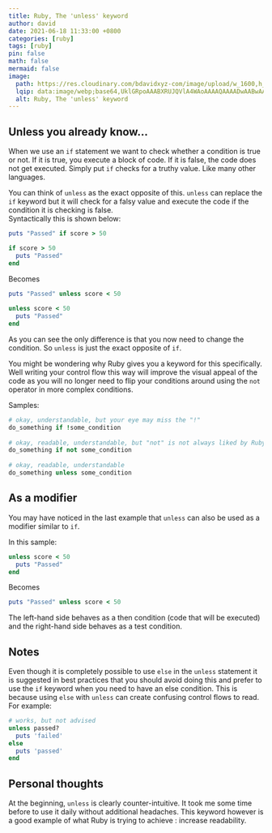 ```yaml
---
title: Ruby, The 'unless' keyword
author: david
date: 2021-06-18 11:33:00 +0800
categories: [ruby]
tags: [ruby]
pin: false
math: false
mermaid: false
image:
  path: https://res.cloudinary.com/bdavidxyz-com/image/upload/w_1600,h_836,q_100/l_text:Karla_72_bold:Ruby%20%20The%20'unless'%20keyword,co_rgb:ffe4e6,c_fit,w_1400,h_240/fl_layer_apply,g_south_west,x_100,y_180/l_text:Karla_48:A%20simple%20article%20about%20Ruby,co_rgb:ffe4e680,c_fit,w_1400/fl_layer_apply,g_south_west,x_100,y_100/newblog/globals/bg_me.jpg
  lqip: data:image/webp;base64,UklGRpoAAABXRUJQVlA4WAoAAAAQAAAADwAABwAAQUxQSDIAAAARL0AmbZurmr57yyIiqE8oiG0bejIYEQTgqiDA9vqnsUSI6H+oAERp2HZ65qP/VIAWAFZQOCBCAAAA8AEAnQEqEAAIAAVAfCWkAALp8sF8rgRgAP7o9FDvMCkMde9PK7euH5M1m6VWoDXf2FkP3BqV0ZYbO6NA/VFIAAAA
  alt: Ruby, The 'unless' keyword
---
```


## Unless you already know...  
  
When we use an `if` statement we want to check whether a condition is true or not. If it is true, you execute a block of code. If it is false, the code does not get executed. Simply put `if` checks for a truthy value. Like many other languages.  
  
You can think of `unless` as the exact opposite of this. `unless` can replace the `if` keyword but it will check for a falsy value and execute the code if the condition it is checking is false.  
Syntactically this is shown below:  
  
```ruby  
puts "Passed" if score > 50  
```  
```ruby  
if score > 50  
  puts "Passed"  
end  
```  
  
Becomes  
  
```ruby  
puts "Passed" unless score < 50  
  
unless score < 50  
  puts "Passed"  
end  
```  
  
As you can see the only difference is that you now need to change the condition. So `unless` is just the exact opposite of `if`.  
  
You might be wondering why Ruby gives you a keyword for this specifically. Well writing your control flow this way will improve the visual appeal of the code as you will no longer need to flip your conditions around using the `not` operator in more complex conditions.  
  
Samples:  
  
```ruby  
# okay, understandable, but your eye may miss the "!"  
do_something if !some_condition  
  
# okay, readable, understandable, but "not" is not always liked by Ruby developers  
do_something if not some_condition  
  
# okay, readable, understandable  
do_something unless some_condition  
```  
  
## As a modifier  
  
You may have noticed in the last example that `unless` can also be used as a modifier similar to `if`.  
  
In this sample:  
  
```ruby  
unless score < 50  
  puts "Passed"  
end  
```  
  
Becomes  
  
```ruby  
puts "Passed" unless score < 50  
```  
  
The left-hand side behaves as a then condition (code that will be executed) and the right-hand side behaves as a test condition.  
  
## Notes  
  
Even though it is completely possible to use `else` in the `unless` statement it is suggested in best practices that you should avoid doing this and prefer to use the `if` keyword when you need to have an else condition. This is because using `else` with `unless` can create confusing control flows to read. For example:  
  
```ruby  
# works, but not advised  
unless passed?  
  puts 'failed'  
else  
  puts 'passed'  
end  
```  
  
## Personal thoughts  
  
At the beginning, `unless` is clearly counter-intuitive. It took me some time before to use it daily without additional headaches. This keyword however is a good example of what Ruby is trying to achieve : increase readability.